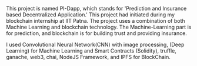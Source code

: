 This project is named PI-Dapp, which stands for 'Prediction and Insurance based Decentralized Application.' This project had initiated during my blockchain internship at IIT Patna. The project uses a combination of both Machine Learning and blockchain technology. The Machine-Learning part is for prediction, and blockchain is for building trust and providing insurance.

I used Convolutional Neural Network(CNN) with image processing, (Deep Learning) for Machine Learning and Smart Contracts (Solidity), truffle, ganache, web3, chai, NodeJS Framework, and IPFS for BlockChain.
